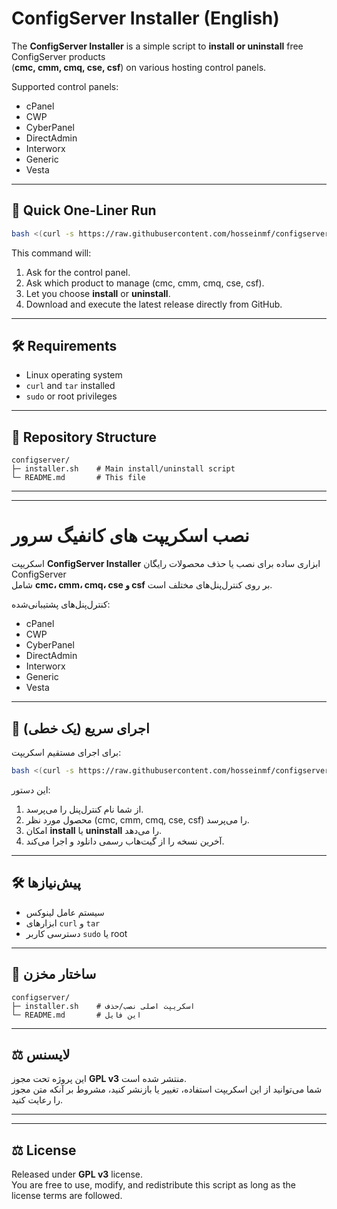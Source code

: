 
# ConfigServer Installer (English)

The **ConfigServer Installer** is a simple script to **install or uninstall** free ConfigServer products  
(**cmc, cmm, cmq, cse, csf**) on various hosting control panels.

Supported control panels:
- cPanel
- CWP
- CyberPanel
- DirectAdmin
- Interworx
- Generic
- Vesta

---

## 🚀 Quick One-Liner Run


```bash
bash <(curl -s https://raw.githubusercontent.com/hosseinmf/configserver/main/installer.sh)
```

This command will:
1. Ask for the control panel.
2. Ask which product to manage (cmc, cmm, cmq, cse, csf).
3. Let you choose **install** or **uninstall**.
4. Download and execute the latest release directly from GitHub.

---

## 🛠 Requirements
- Linux operating system
- `curl` and `tar` installed
- `sudo` or root privileges

---

## 📂 Repository Structure
```
configserver/
├─ installer.sh    # Main install/uninstall script
└─ README.md       # This file
```
---
---
# نصب اسکریپت های کانفیگ سرور

اسکریپت **ConfigServer Installer** ابزاری ساده برای نصب یا حذف محصولات رایگان ConfigServer  
شامل **cmc، cmm، cmq، cse و csf** بر روی کنترل‌پنل‌های مختلف است.

کنترل‌پنل‌های پشتیبانی‌شده:
- cPanel
- CWP
- CyberPanel
- DirectAdmin
- Interworx
- Generic
- Vesta

---

## 🚀 اجرای سریع (یک خطی)

برای اجرای مستقیم اسکریپت:

```bash
bash <(curl -s https://raw.githubusercontent.com/hosseinmf/configserver/main/installer.sh)
```

این دستور:
1. از شما نام کنترل‌پنل را می‌پرسد.
2. محصول مورد نظر (cmc, cmm, cmq, cse, csf) را می‌پرسد.
3. امکان **install** یا **uninstall** را می‌دهد.
4. آخرین نسخه را از گیت‌هاب رسمی دانلود و اجرا می‌کند.

---

## 🛠 پیش‌نیازها
- سیستم عامل لینوکس
- ابزارهای `curl` و `tar`
- دسترسی کاربر `sudo` یا root

---

## 📂 ساختار مخزن
```
configserver/
├─ installer.sh    # اسکریپت اصلی نصب/حذف
└─ README.md       # این فایل
```

---

## ⚖️ لایسنس
این پروژه تحت مجوز **GPL v3** منتشر شده است.  
شما می‌توانید از این اسکریپت استفاده، تغییر یا بازنشر کنید، مشروط بر آنکه متن مجوز را رعایت کنید.

---

---

## ⚖️ License
Released under **GPL v3** license.  
You are free to use, modify, and redistribute this script as long as the license terms are followed.

